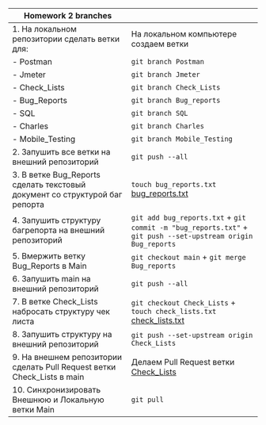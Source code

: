 |Homework 2 branches||
|---|---|
|1. На локальном репозитории сделать ветки для:|На локальном компьютере создаем ветки|
|- Postman|```git branch Postman```|
|- Jmeter|```git branch Jmeter```|
|- Check_Lists|```git branch Check_Lists```|
|- Bug_Reports|```git branch Bug_reports```|
|- SQL|```git branch SQL```|
|- Charles|```git branch Charles```|
|- Mobile_Testing|```git branch Mobile_Testing```|
|2. Запушить все ветки на внешний репозиторий|```git push --all```|
|3. В ветке Bug_Reports сделать текстовый документ со структурой баг репорта|```touch bug_reports.txt``` [bug_reports.txt](https://github.com/Velorei/Terminal/blob/Bug_Reports/bug_report.txt)|
|4. Запушить структуру багрепорта на внешний репозиторий|```git add bug_reports.txt``` + ```git commit -m "bug_reports.txt"``` + ```git push --set-upstream origin Bug_reports```|
|5. Вмержить ветку Bug_Reports в Main|```git checkout main``` + ```git merge Bug_reports```|
|6. Запушить main на внешний репозиторий|```git push --all```|
|7. В ветке Check_Lists набросать структуру чек листа|```git checkout Check_Lists``` + ```touch check_lists.txt``` [check_lists.txt](https://github.com/Velorei/Terminal/blob/Check_Lists/check_lists.txt)|
|8. Запушить структуру на внешний репозиторий|```git push --set-upstream origin Check_Lists```|
|9. На внешнем репозитории сделать Pull Request ветки Check_Lists в main|Делаем Pull Request ветки [Check_Lists](https://github.com/Velorei/Terminal/tree/Check_Lists)|
|10. Синхронизировать Внешнюю и Локальную ветки Main|```git pull```|

